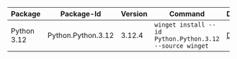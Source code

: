 


| Package     | Package-Id         | Version | Command                                                  | Download                                                                     |
| ----------- | ------------------ | ------- | -------------------------------------------------------- | ---------------------------------------------------------------------------- |
| Python 3.12 | Python.Python.3.12 | 3.12.4  | `winget install --id Python.Python.3.12 --source winget` | [Download](https://www.python.org/ftp/python/3.12.4/python-3.12.4-amd64.exe) |

